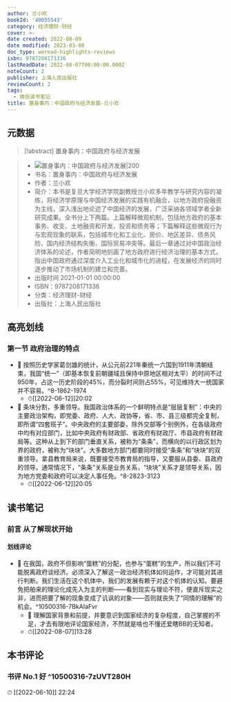 ```yaml
---
author: 兰小欢
bookId: '40055543'
category: 经济理财-财经
cover: >-
date created: 2022-08-09
date modified: 2023-03-08
doc_type: weread-highlights-reviews
isbn: 9787208171336
lastReadDate: 2022-08-07T00:00:00.000Z
noteCount: 2
publisher: 上海人民出版社
reviewCount: 2
tags:
  - 微信读书笔记
title: 置身事内：中国政府与经济发展-兰小欢
---
```


## 元数据

>[!abstract] 置身事内：中国政府与经济发展

> - ![置身事内：中国政府与经济发展|200](https://wfqqreader-1252317822.image.myqcloud.com/cover/543/40055543/t7_40055543.jpg)
> - 书名：置身事内：中国政府与经济发展
> - 作者：兰小欢
> - 简介：本书是复旦大学经济学院副教授兰小欢多年教学与研究内容的凝练，将经济学原理与中国经济发展的实践有机融合，以地方政府投融资为主线，深入浅出地论述了中国经济的发展，广泛采纳各领域学者全新研究成果。全书分上下两篇。上篇解释微观机制，包括地方政府的基本事务、收支、土地融资和开发、投资和债务等；下篇解释这些微观行为与宏观现象的联系，包括城市化和工业化、房价、地区差异、债务风险、国内经济结构失衡、国际贸易冲突等。最后一章通过对中国政治经济体系的论述，作者简明地刻画了地方政府进行经济治理的基本方式，指出中国政府通过深度介入工业化和城市化的进程，在发展经济的同时逐步推动了市场机制的建立和完善。
> - 出版时间 2021-01-01 00:00:00
> - ISBN：9787208171336
> - 分类：经济理财-财经
> - 出版社：上海人民出版社

## 高亮划线

### 第一节 政府治理的特点

- 📌 按照历史学家葛剑雄的统计，从公元前221年秦统一六国到1911年清朝结束，我国“统一”（即基本恢复前朝疆域且保持中原地区相对太平）的时间不过950年，占这一历史阶段的45%，而分裂时间则占55%，可见维持大一统国家并不容易。^8-1862-1974
	- ⏱[[2022-06-12]]20:02
- 📌 条块分割，多重领导。我国政治体系的一个鲜明特点是“层层复制”：中央的主要政治架构，即党委、政府、人大、政协等，省、市、县三级都完全复制，即所谓“四套班子”。中央政府的主要部委，除外交部等个别例外，在各级政府中均有对应部门，比如中央政府有财政部、省政府有财政厅、市县政府有财政局等。这种从上到下的部门垂直关系，被称为“条条”，而横向的以行政区划为界的政府，被称为“块块”。大多数地方部门都要同时接受“条条”和“块块”的双重领导。拿县教育局来说，既要接受市教育局的指导，又要服从县委、县政府的领导。通常情况下，“条条”关系是业务关系，“块块”关系才是领导关系，因为地方党委和政府可以决定人事任免。^8-2823-3123
	- ⏱[[2022-06-12]]20:05

## 读书笔记

### 前言 从了解现状开始

#### 划线评论

- 📌 在我国，政府不但影响“蛋糕”的分配，也参与“蛋糕”的生产，所以我们不可能脱离政府谈经济。必须深入了解这一政治经济机体如何运作，才可能对其进行判断。我们生活在这个机体中，我们的发展有赖于对这个机体的认知。要避免把舶来的理论化成先入为主的判断——看到现实与理论不符，便直斥现实之非，进而把要了解的现象变成了讥讽的对象——否则就丧失了“同情的理解”的机会。^10500316-7BkAIaFvr
	- 💭 理解国家背景和前提，并要意识到国家经济的复杂程度，自己掌握的不足，才去有限地评论国家经济，不然就是啥也不懂还爱瞎BB的无知者。
	- ⏱[[2022-08-07]]13:28

## 本书评论

### 书评 No.1 好 ^10500316-7zUVT280H

⏱ [[2022-06-10]] 22:24
